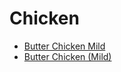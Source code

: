 # Chicken

- [Butter Chicken Mild](../mid-week-meals/butter-chicken-mild.md)
- [Butter Chicken (Mild)](../uncategorised/butter-chicken-mild.md)
